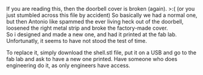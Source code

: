 If you are reading this, then the doorbell cover is broken (again). >:(  (or you just stumbled across this file by accident)
So basically we had a normal one, but then Antonio like spammed the ever living heck out of the doorbell, loosened the right metal strip and broke the factory-made cover.  
So i designed and made a new one, and had it printed at the fab lab. 
Unfortunatly, it seems to have not stood the test of time.  
  
To replace it, simply download the shell.stl file, put it on a USB and go to the fab lab and ask to have a new one printed. Have someone who does engineering do it, as only engineers have access.
